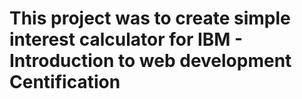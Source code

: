 # This project was to create simple interest calculator for IBM - Introduction to web development Centification
